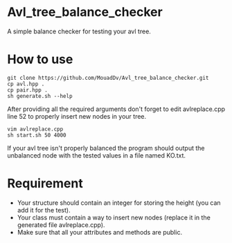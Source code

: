 # Avl_tree_balance_checker

A simple balance checker for testing your avl tree.

# How to use

```
git clone https://github.com/MouadDv/Avl_tree_balance_checker.git
cp avl.hpp .
cp pair.hpp .
sh generate.sh --help
```
After providing all the required arguments don't forget to edit avlreplace.cpp line 52 to properly insert new nodes in your tree.

```
vim avlreplace.cpp
sh start.sh 50 4000
```

If your avl tree isn't properly balanced the program should output the unbalanced node with the tested values in a file named KO.txt.

# Requirement

- Your structure should contain an integer for storing the height (you can add it for the test).
- Your class must contain a way to insert new nodes (replace it in the generated file avlreplace.cpp).
- Make sure that all your attributes and methods are public.
